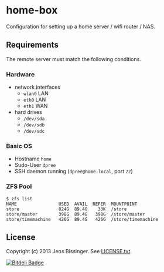 # home-box

Configuration for setting up a home server / wifi router / NAS.

## Requirements

The remote server must match the following conditions.

### Hardware

* network interfaces
  * `wlan0` LAN
  * `eth0` LAN
  * `eth1` WAN
* hard drives
  * `/dev/sda`
  * `/dev/sdb`
  * `/dev/sdc`

### Basic OS

* Hostname `home`
* Sudo-User `dpree`
* SSH daemon running (`dpree@home.local`, port `22`)

### ZFS Pool

    $ zfs list
    NAME                USED  AVAIL  REFER  MOUNTPOINT
    store               824G  89.4G    33K  /store
    store/master        398G  89.4G   398G  /store/master
    store/timemachine   426G  89.4G   426G  /store/timemachine

## License

Copyright (c) 2013 Jens Bissinger. See [LICENSE.txt](LICENSE.txt).


[![Bitdeli Badge](https://d2weczhvl823v0.cloudfront.net/dpree/home-box/trend.png)](https://bitdeli.com/free "Bitdeli Badge")

